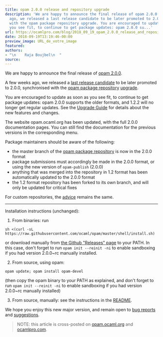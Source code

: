 ```yaml
---
title: opam 2.0.0 release and repository upgrade
description: 'We are happy to announce the final release of opam 2.0.0. A few weeks
  ago, we released a last release candidate to be later promoted to 2.0.0, synchronised
  with the opam package repository upgrade. You are encouraged to update as soon as
  you see fit, to continue to get package updates: opam 2.0.0 su...'
url: https://ocamlpro.com/blog/2018_09_19_opam_2.0.0_release_and_repository_upgrade
date: 2018-09-19T13:19:46-00:00
preview_image: URL_de_votre_image
featured:
authors:
- "\n    Raja Boujbel\n  "
source:
---
```


<p>We are happy to announce the final release of <a href="https://github.com/ocaml/opam/releases/tag/2.0.0">opam 2.0.0</a>.</p>
<p>A few weeks ago, we released a <a href="https://opam.ocaml.org/blog/opam-2-0-0-rc4">last release candidate</a> to be later promoted to 2.0.0, synchronised with the <a href="https://github.com/ocaml/opam-repository">opam package repository</a> <a href="https://opam.ocaml.org/blog/opam-2-0-0-repo-upgrade-roadmap/">upgrade</a>.</p>
<p>You are encouraged to update as soon as you see fit, to continue to get package updates: opam 2.0.0 supports the older formats, and 1.2.2 will no longer get regular updates. See the <a href="http://opam.ocaml.org/2.0-preview/doc/Upgrade_guide.html">Upgrade Guide</a> for details about the new features and changes.</p>
<p>The website opam.ocaml.org has been updated, with the full 2.0.0 documentation pages. You can still find the documentation for the previous versions in the corresponding menu.</p>
<p>Package maintainers should be aware of the following:</p>
<ul>
<li>the master branch of the <a href="https://github.com/ocaml/opam-repository">opam package repository</a> is now in the 2.0.0 format
</li>
<li>package submissions must accordingly be made in the 2.0.0 format, or using the new version of <code>opam-publish</code> (2.0.0)
</li>
<li>anything that was merged into the repository in 1.2 format has been automatically updated to the 2.0.0 format
</li>
<li>the 1.2 format repository has been forked to its own branch, and will only be updated for critical fixes
</li>
</ul>
<p>For custom repositories, the <a href="https://opam.ocaml.org/blog/opam-2-0-0-repo-upgrade-roadmap/#Advice-for-custom-repository-maintainers">advice</a> remains the same.</p>
<hr/>
<p>Installation instructions (unchanged):</p>
<ol>
<li>From binaries: run
</li>
</ol>
<pre><code class="language-shell-session">sh &lt;(curl -sL https://raw.githubusercontent.com/ocaml/opam/master/shell/install.sh)
</code></pre>
<p>or download manually from <a href="https://github.com/ocaml/opam/releases/tag/2.0.0">the Github &quot;Releases&quot; page</a> to your PATH. In this case, don't forget to run <code>opam init --reinit -ni</code> to enable sandboxing if you had version 2.0.0~rc manually installed.</p>
<ol start="2">
<li>From source, using opam:
</li>
</ol>
<pre><code class="language-shell-session">opam update; opam install opam-devel
</code></pre>
<p>(then copy the opam binary to your PATH as explained, and don't forget to run <code>opam init --reinit -ni</code> to enable sandboxing if you had version 2.0.0~rc manually installed)</p>
<ol start="3">
<li>From source, manually: see the instructions in the <a href="https://github.com/ocaml/opam/tree/2.0.0-rc4#compiling-this-repo">README</a>.
</li>
</ol>
<p>We hope you enjoy this new major version, and remain open to <a href="https://github.com/ocaml/opam/issues">bug reports</a> and <a href="https://github.com/ocaml/opam/issues">suggestions</a>.</p>
<blockquote>
<p>NOTE: this article is cross-posted on <a href="https://opam.ocaml.org/blog/">opam.ocaml.org</a> and <a href="https://ocamlpro.com/blog">ocamlpro.com</a>.</p>
</blockquote>

